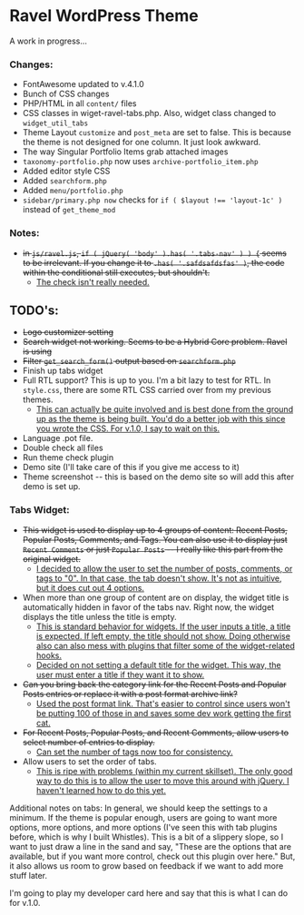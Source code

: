 # Ravel WordPress Theme

A work in progress...

### Changes:

* FontAwesome updated to v.4.1.0
* Bunch of CSS changes
* PHP/HTML in all `content/` files
* CSS classes in wiget-ravel-tabs.php. Also, widget class changed to `widget_util_tabs`
* Theme Layout `customize` and `post_meta` are set to false. This is because the theme is not designed for one column. It just look awkward.
* The way Singular Portfolio Items grab attached images
* `taxonomy-portfolio.php` now uses `archive-portfolio_item.php`
* Added editor style CSS
* Added `searchform.php`
* Added `menu/portfolio.php`
* `sidebar/primary.php now` checks for `if ( $layout !== 'layout-1c' )` instead of `get_theme_mod`

### Notes:
* <del>in `js/ravel.js`, `if ( jQuery( 'body' ).has( '.tabs-nav' ) ) {` seems to be irrelevant. If you change it to `.has( '.safdsafdsfas' )`, the code within the conditional still executes, but shouldn't.</del>
	* <ins>The check isn't really needed.</ins>

## TODO's:

* <del>Logo customizer setting</del>
* <del>Search widget not working. Seems to be a Hybrid Core problem. Ravel is using</del> 
* <del>Filter `get_search_form()` output based on `searchform.php`</del>
* Finish up tabs widget
* Full RTL support? This is up to you. I'm a bit lazy to test for RTL. In `style.css`, there are some RTL CSS carried over from my previous themes.
	* <ins>This can actually be quite involved and is best done from the ground up as the theme is being built. You'd do a better job with this since you wrote the CSS. For v.1.0, I say to wait on this.</ins>
* Language .pot file.
* Double check all files
* Run theme check plugin
* Demo site (I'll take care of this if you give me access to it)
* Theme screenshot -- this is based on the demo site so will add this after demo is set up.

### Tabs Widget:

* <del>This widget is used to display up to 4 groups of content: Recent Posts, Popular Posts, Comments, and Tags. You can also use it to display just `Recent Comments` or just `Popular Posts` -- I really like this part from the original widget.</del>
	* <ins>I decided to allow the user to set the number of posts, comments, or tags to "0".  In that case, the tab doesn't show.  It's not as intuitive, but it does cut out 4 options.</ins>
* When more than one group of content are on display, the widget title is automatically hidden in favor of the tabs nav. Right now, the widget displays the title unless the title is empty.
	* <ins>This is standard behavior for widgets.  If the user inputs a title, a title is expected.  If left empty, the title should not show.  Doing otherwise also can also mess with plugins that filter some of the widget-related hooks.</ins>
	* <ins>Decided on not setting a default title for the widget. This way, the user must enter a title if they want it to show.</ins>
* <del>Can you bring back the category link for the Recent Posts and Popular Posts entries or replace it with a post format archive link?</del>
	* <ins>Used the post format link. That's easier to control since users won't be putting 100 of those in and saves some dev work getting the first cat.</ins>
* <del>For Recent Posts, Popular Posts, and Recent Comments, allow users to select number of entries to display.</del>
	* <ins>Can set the number of tags now too for consistency.</ins>
* Allow users to set the order of tabs.
	* <ins>This is ripe with problems (within my current skillset).  The only good way to do this is to allow the user to move this around with jQuery.  I haven't learned how to do this yet.</ins>

Additional notes on tabs:  In general, we should keep the settings to a minimum.  If the theme is popular enough, users are going to want more options, more options, and more options (I've seen this with tab plugins before, which is why I built Whistles).  This is a bit of a slippery slope, so I want to just draw a line in the sand and say, "These are the options that are available, but if you want more control, check out this plugin over here."  But, it also allows us room to grow based on feedback if we want to add more stuff later.

I'm going to play my developer card here and say that this is what I can do for v.1.0.